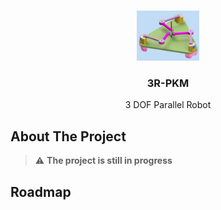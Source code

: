 <!-- Project Logo -->
<a name="readme-top"></a>

<br />
<div align="center">
  <a href="https://github.com/github_username/repo_name">
    <img src="model/cad.png" alt="Logo" width="100" height="80">
  </a>

<h3 align="center">3R-PKM</h3>
  <p align="center">
    3 DOF Parallel Robot
  </p>
</div>

## About The Project

> :warning: **The project is still in progress**

## Roadmap



